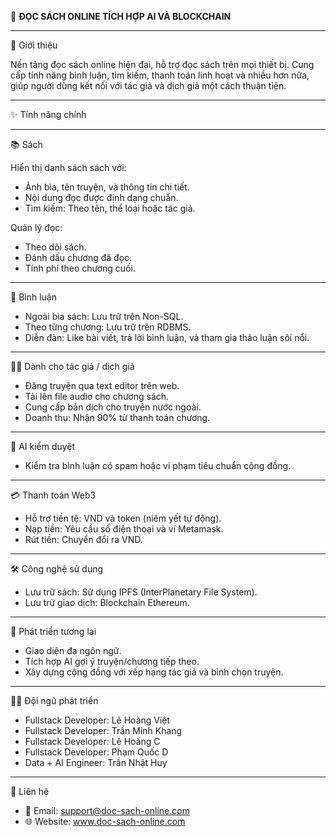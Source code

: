 📖  **ĐỌC SÁCH ONLINE TÍCH HỢP AI VÀ BLOCKCHAIN**

---

🌟 Giới thiệu

Nền tảng đọc sách online hiện đại, hỗ trợ đọc sách trên mọi thiết bị. Cung cấp tính năng bình luận, tìm kiếm, thanh toán linh hoạt và nhiều hơn nữa, giúp người dùng kết nối với tác giả và dịch giả một cách thuận tiện.

---

✨ Tính năng chính

---

📚 Sách

Hiển thị danh sách sách với:
- Ảnh bìa, tên truyện, và thông tin chi tiết.
- Nội dung đọc được định dạng chuẩn.
- Tìm kiếm: Theo tên, thể loại hoặc tác giả.

Quản lý đọc:
- Theo dõi sách.
- Đánh dấu chương đã đọc.
- Tính phí theo chương cuối.

---

💬 Bình luận

- Ngoài bìa sách: Lưu trữ trên Non-SQL.
- Theo từng chương: Lưu trữ trên RDBMS.
- Diễn đàn: Like bài viết, trả lời bình luận, và tham gia thảo luận sôi nổi.

---

👨‍🏫 Dành cho tác giả / dịch giả

- Đăng truyện qua text editor trên web.
- Tải lên file audio cho chương sách.
- Cung cấp bản dịch cho truyện nước ngoài.
- Doanh thu: Nhận 90% từ thanh toán chương.

---

🤖 AI kiểm duyệt

- Kiểm tra bình luận có spam hoặc vi phạm tiêu chuẩn cộng đồng.

---

💳 Thanh toán Web3

- Hỗ trợ tiền tệ: VND và token (niêm yết tự động).
- Nạp tiền: Yêu cầu số điện thoại và ví Metamask.
- Rút tiền: Chuyển đổi ra VND.

---

🛠️ Công nghệ sử dụng

- Lưu trữ sách: Sử dụng IPFS (InterPlanetary File System).
- Lưu trữ giao dịch: Blockchain Ethereum.

---

🔮 Phát triển tương lai

- Giao diện đa ngôn ngữ.
- Tích hợp AI gợi ý truyện/chương tiếp theo.
- Xây dựng cộng đồng với xếp hạng tác giả và bình chọn truyện.

---

👨‍💻 Đội ngũ phát triển

- Fullstack Developer: Lê Hoàng Việt
- Fullstack Developer: Trần Minh Khang
- Fullstack Developer: Lê Hoàng C
- Fullstack Developer: Phạm Quốc D
- Data + AI Engineer: Trần Nhật Huy

---

📧 Liên hệ

- 📩 Email: support@doc-sach-online.com
- 🌐 Website: www.doc-sach-online.com
